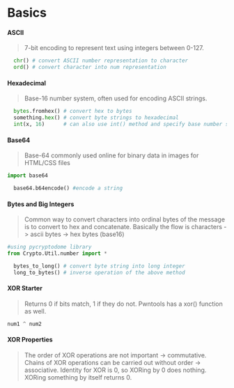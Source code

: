 # Basics

#### ASCII
> 7-bit encoding to represent text using integers between 0-127. 

``` python
  chr() # convert ASCII number representation to character
  ord() # convert character into num representation
```

#### Hexadecimal 
> Base-16 number system, often used for encoding ASCII strings.

``` python
  bytes.fromhex() # convert hex to bytes
  something.hex() # convert byte strings to hexadecimal
  int(x, 16)      # can also use int() method and specify base number system as second arg 
```

#### Base64
> Base-64 commonly used online for binary data in images for HTML/CSS files

``` python
import base64

  base64.b64encode() #encode a string 

```

#### Bytes and Big Integers
> Common way to convert characters into ordinal bytes of the message is to convert to hex and concatenate. Basically the flow is characters -> ascii bytes -> hex bytes (base16)

``` python
#using pycryptodome library
from Crypto.Util.number import *

  bytes_to_long() # convert byte string into long integer
  long_to_bytes() # inverse operation of the above method
```

#### XOR Starter
> Returns 0 if bits match, 1 if they do not. Pwntools has a xor() function as well.

``` python
num1 ^ num2
```

#### XOR Properties
> The order of XOR operations are not important -> commutative. Chains of XOR operations can be carried out without order -> associative. Identity for XOR is 0, so XORing by 0 does nothing. XORing something by itself returns 0. 
